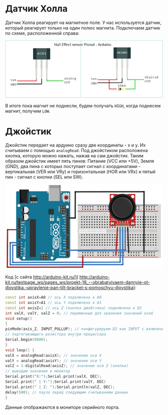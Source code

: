 # Датчик Холла

Датчик Холла реагирует на магнитное поле. У нас используется датчик, который реагирует только на один полюс магнита. Подключаем датчик по схеме, расположенной справа:

![img](https://github.com/trusiwko/Arduino/raw/master/eKids/LessonC/src/img1.png)

В итоге пока магнит не поднесли, будем получать `HIGH`, когда поднесем магнит, получим `LOW`.

# Джойстик

Джойстик передает на ардуино сразу две координаты - x и y. Их считываем с помощью `analogRead`. Под джойстиком расположена кнопка, которую можно нажать, нажав на сам джойстик. Таким образом джойстик имеет пять пинов: Питание (VCC или +5V), Земля (GND), два пина с которых поступает сигнал с координатами - вертикальная (VER или VRy) и горизонтальная (HOR или VRx) и пятый пин - сигнал с кнопки (SEL или SW).

![img](https://github.com/trusiwko/Arduino/raw/master/eKids/LessonC/src/18-1a.jpg)

Код [с сайта http://arduino-kit.ru/]( http://arduino-kit.ru/textpage_ws/pages_ws/proekt-18_--obrabatyivaem-dannyie-ot-djoystika.-upravlenie-pan-tilt-bracket-s-pomoschyu-djoystika):

```C++
const int axisX=A0 // ось Х подключена к A0
const int axisY=A1 // ось Y подключена к A1
const int axisZ=2 // ось Z (кнопка джойстика) подключена к D2
int valX, valY, valZ = 0; // переменные для хранения значений осей
void setup()
{
pinMode(axis_Z, INPUT_PULLUP); // конфигурируем D2 как INPUT с включением
// подтягивающего резистора внутри процессора
Serial.begin(9600);
}
void loop() {
valX = analogRead(axisX); // значение оси Х
valY = analogRead(axisY); // значение оси Y
valZ = 1-digitalRead(axisZ); // значение оси Z (кнопка)
// выводим значения в монитор
Serial.print("X:");Serial.print(valX, DEC);
Serial.print(" | Y:");Serial.print(valY, DEC)
Serial.print(" | Z: ");Serial.println(valZ, DEC);
delay(500); // пауза перед следующим считыванием данных
}
```
Данные отображаются в мониторе серийного порта.

